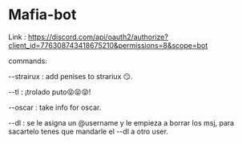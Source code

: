 # Mafia-bot

Link : https://discord.com/api/oauth2/authorize?client_id=776308743418675210&permissions=8&scope=bot

commands:

--strairux : add penises to strariux 😏.

--tl : ¡trolado puto😝😝😝!

--oscar : take info for oscar.

--dl : se le asigna un @username y le empieza a borrar los msj, para sacartelo tenes que mandarle el --dl a otro user.
